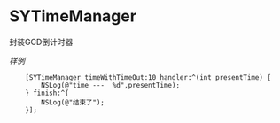 # SYTimeManager
封装GCD倒计时器

*样例*
```objc
    [SYTimeManager timeWithTimeOut:10 handler:^(int presentTime) {
        NSLog(@"time ---  %d",presentTime);
    } finish:^{
        NSLog(@"结束了");
    }];
```

